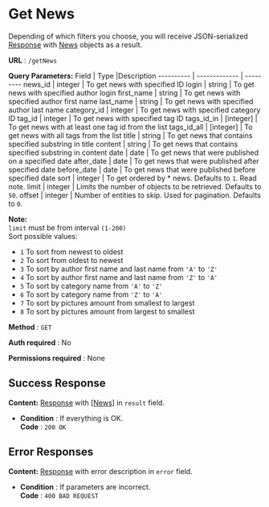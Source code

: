 # Get News

Depending of which filters you choose, you will receive JSON-serialized [Response](../types/response.md) with [News](../types/news.md) objects as a result.

**URL** : `/getNews`

**Query Parameters:** 
Field | Type |Description
---------- | ------------- | ---------
news_id | integer | To get news with specified ID
login | string | To get news with specified author login
first_name | string | To get news with specified author first name
last_name | string | To get news with specified author last name
category_id | integer | To get news with specified category ID
tag_id | integer | To get news with specified tag ID
tags_id_in | [integer] | To get news with at least one tag id from the list
tags_id_all | [integer] | To get news with all tags from the list
title | string | To get news that contains specified substring in title
content | string | To get news that contains specified substring in content
date | date | To get news that were published on a specified date
after_date | date | To get news that were published after specified date
before_date | date | To get news that were published before specified date
sort | integer | To get ordered by * news. Defaults to `1`. Read note.
limit | integer | Limits the number of objects to be retrieved. Defaults to `50`.
offset | integer | Number of entities to skip. Used for pagination. Defaults to `0`.

**Note:**  
`limit` must be from interval `(1-200)`  
Sort possible values:
- `1` To sort from newest to oldest
- `2` To sort from oldest to newest
- `3` To sort by author first name and last name from `'A'` to `'Z'`
- `4` To sort by author first name and last name from `'Z'` to `'A'`
- `5` To sort by category name from `'A'` to `'Z'`
- `6` To sort by category name from `'Z'` to `'A'`
- `7` To sort by pictures amount from smallest to largest
- `8` To sort by pictures amount from largest to smallest


**Method** : `GET`

**Auth required** : No

**Permissions required** : None

## Success Response

**Content:** [Response](../types/response.md) with [[News](../types/news.md)] in `result` field.

* **Condition** : If everything is OK.  
**Code** : `200 OK`

## Error Responses

**Content:** [Response](../types/response.md) with error description in `error` field.

* **Condition** : If parameters are incorrect.  
**Code** : `400 BAD REQUEST`


